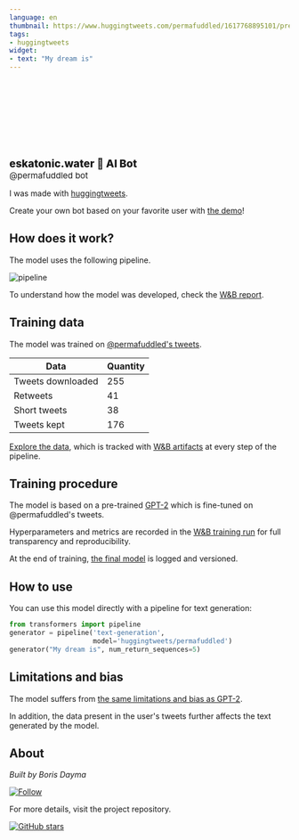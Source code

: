 ```yaml
---
language: en
thumbnail: https://www.huggingtweets.com/permafuddled/1617768895101/predictions.png
tags:
- huggingtweets
widget:
- text: "My dream is"
---
```


<div>
<div style="width: 132px; height:132px; border-radius: 50%; background-size: cover; background-image: url('https://pbs.twimg.com/profile_images/1318270049468243969/fLfecmYW_400x400.jpg')">
</div>
<div style="margin-top: 8px; font-size: 19px; font-weight: 800">eskatonic.water 🤖 AI Bot </div>
<div style="font-size: 15px">@permafuddled bot</div>
</div>

I was made with [huggingtweets](https://github.com/borisdayma/huggingtweets).

Create your own bot based on your favorite user with [the demo](https://colab.research.google.com/github/borisdayma/huggingtweets/blob/master/huggingtweets-demo.ipynb)!

## How does it work?

The model uses the following pipeline.

![pipeline](https://github.com/borisdayma/huggingtweets/blob/master/img/pipeline.png?raw=true)

To understand how the model was developed, check the [W&B report](https://wandb.ai/wandb/huggingtweets/reports/HuggingTweets-Train-a-Model-to-Generate-Tweets--VmlldzoxMTY5MjI).

## Training data

The model was trained on [@permafuddled's tweets](https://twitter.com/permafuddled).

| Data | Quantity |
| --- | --- |
| Tweets downloaded | 255 |
| Retweets | 41 |
| Short tweets | 38 |
| Tweets kept | 176 |

[Explore the data](https://wandb.ai/wandb/huggingtweets/runs/319s90s7/artifacts), which is tracked with [W&B artifacts](https://docs.wandb.com/artifacts) at every step of the pipeline.

## Training procedure

The model is based on a pre-trained [GPT-2](https://huggingface.co/gpt2) which is fine-tuned on @permafuddled's tweets.

Hyperparameters and metrics are recorded in the [W&B training run](https://wandb.ai/wandb/huggingtweets/runs/28zluakd) for full transparency and reproducibility.

At the end of training, [the final model](https://wandb.ai/wandb/huggingtweets/runs/28zluakd/artifacts) is logged and versioned.

## How to use

You can use this model directly with a pipeline for text generation:

```python
from transformers import pipeline
generator = pipeline('text-generation',
                     model='huggingtweets/permafuddled')
generator("My dream is", num_return_sequences=5)
```

## Limitations and bias

The model suffers from [the same limitations and bias as GPT-2](https://huggingface.co/gpt2#limitations-and-bias).

In addition, the data present in the user's tweets further affects the text generated by the model.

## About

*Built by Boris Dayma*

[![Follow](https://img.shields.io/twitter/follow/borisdayma?style=social)](https://twitter.com/intent/follow?screen_name=borisdayma)

For more details, visit the project repository.

[![GitHub stars](https://img.shields.io/github/stars/borisdayma/huggingtweets?style=social)](https://github.com/borisdayma/huggingtweets)
